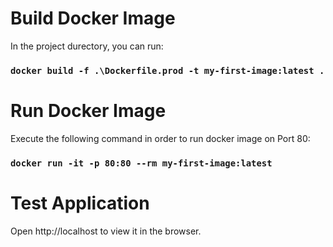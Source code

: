 # Build Docker Image

In the project durectory, you can run:

### `docker build -f .\Dockerfile.prod -t my-first-image:latest .`

# Run Docker Image

Execute the following command in order to run docker image on Port 80:

### `docker run -it -p 80:80 --rm my-first-image:latest`

# Test Application 

Open http://localhost to view it in the browser.